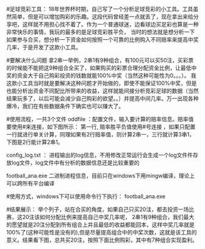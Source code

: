 #足球竞彩工具：
  18年世界杯时期，自己写了一个分析足球竞彩的小工具。工具虽然简单，但是可以增加购彩的乐趣。这段代码曾经差一点就丢了，现在拿出来给分享吧，这样就不用担心找不着了。作为一个普通球迷，边看球边买足彩也算是一种非常快乐的事情，我玩的最多的是足球竞彩胜平负， 当时的想法就是想分析一下如果参与合买，想分析一下资金如何按照一个可靠的比例购入不同赔率来提高中奖几率，于是开发了这款小工具。

#要解决什么问题
拿2串一举例，2串1有9种组合，有100元可以买50注，买彩票的时候能不能把这9种组合全买了，如果购买的彩票合理分配资金比例，让最低中奖的资金大于自己购彩投资的钱数就能100%中奖（当然这种可能性为0。。。）。
我这款小工具当时就是要解决这种问题才开始做的，即使不能保证100%中奖，但是也能分析出资金不同配比所带来的收益，这样就能间接分析竞彩足球的数据（当然结果玩多了，以后可能会减少自己购彩的欲望。。）并提高中间几率。万一出现各种爆冷，我们在有些数据条件下确实也可以赚大了。

#使用流程，一共3个文件
oddfile ：配置文件，输入要计算的赔率信息。赔率值要使用#来连接，如下图所示：
第一行, 赔率胜平负值使用#号连接 ，如果只配置一行就进行单关计算，同理如果有2行赔率值，则计算2串一，三行就计算3串1，下图是2行能计算2串1。

config_log.txt ： 进程输出的log信息，不用修改正常运行会生成一个log文件件存放log文件，log文件中有分析的数据信息还是比较重要的

football_ana.exe  二进制进程信息，目前只在windows下用mingw编译，理论上可以跨所有平台编译

#使用方式，windows下可以使用命令行下执行：
football_ana.exe 

#结果展示：
举个列子，站在合买的角度，如果自己只买20注，都去投资一场比赛，这20注该如何分配比例来提高自己中奖几率呢， 2串1有9种组合，我们最大的愿望就是20注分配到所有组合上并且最低的收益都能回本，这样中奖几率就是100%了(这种可能性是没有的),但是尽量提高组合中的中奖次数，这就是该工具的意义。结果看下图，总共买20注，按照下面比例购彩，其中有7种组合实现盈利。